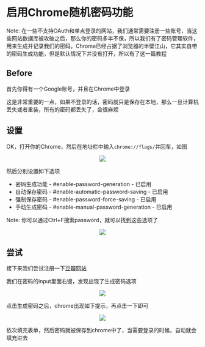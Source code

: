 # 启用Chrome随机密码功能

Note: 在一些不支持OAuth和单点登录的网站，我们通常需要注册一些账号，当这些网站数据库被攻破之后，那么你的密码多半不保，所以我们有了密码管理软件，用来生成并记录我们的密码。Chrome已经占据了浏览器的半壁江山，它其实自带的密码生成功能，但是默认情况下并没有打开，所以有了这一篇教程

## Before

首先你得有一个Google账号，并且在Chrome中登录

这是非常重要的一点，如果不登录的话，密码就只是保存在本地，那么一旦计算机丢失或者重装，所有的密码都丢失了，会很麻烦

## 设置

OK，打开你的Chrome，然后在地址栏中输入```chrome://flags/```并回车，如图

<center>
<image src="../img/chrome-flags.png"/>
</center>

然后分别设置如下选项

*  密码生成功能 - #enable-password-generation - 已启用
* 自动保存密码 - #enable-automatic-password-saving - 已启用
* 强制保存密码 - #enable-password-force-saving - 已启用
* 手动生成密码 - #enable-manual-password-generation - 已启用

Note: 你可以通过Ctrl+F搜索password，就可以找到这些选项了

<center>
<image src="../img/chrome-password-flags.png"/>
</center>


## 尝试

接下来我们尝试注册一下[豆瓣网站](https://accounts.douban.com/register)

我们在密码的input里面右键，发现出现了生成密码选项

<center>
<image src="../img/chrome-pass-gen-click.png"/>
</center>

点击生成密码之后，chrome出现如下提示，再点击一下即可

<center>
<image src="../img/chrome-pass-gened.png"/>
</center>

依次填完表单，然后密码就被保存到chrome中了，当需要登录的时候，自动就会填充进去


